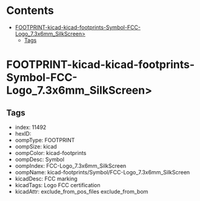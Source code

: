 



Contents
========

* [FOOTPRINT-kicad-kicad-footprints-Symbol-FCC-Logo_7.3x6mm_SilkScreen>](#footprint-kicad-kicad-footprints-symbol-fcc-logo_73x6mm_silkscreen)
	* [Tags](#tags)

# FOOTPRINT-kicad-kicad-footprints-Symbol-FCC-Logo_7.3x6mm_SilkScreen>

## Tags

- index: 11492
- hexID: 
- oompType: FOOTPRINT
- oompSize: kicad
- oompColor: kicad-footprints
- oompDesc: Symbol
- oompIndex: FCC-Logo_7.3x6mm_SilkScreen
- oompName: kicad-footprints/Symbol/FCC-Logo_7.3x6mm_SilkScreen
- kicadDesc: FCC marking
- kicadTags: Logo FCC certification
- kicadAttr: exclude_from_pos_files exclude_from_bom
